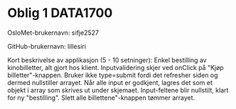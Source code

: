 # Oblig 1 DATA1700

OsloMet-brukernavn: sifje2527

GitHub-brukernavn: lillesiri

Kort beskrivelse av applikasjon (5 - 10 setninger): 
Enkel bestilling av kinobilletter, alt gjort hos klient. Inputvalidering skjer ved onClick på "Kjøp billetter"-knappen.
Bruker ikke type=submit fordi det refresher siden og dermed nullstiller arrayet. Når alle input er godkjent, lagres det 
som et objekt i array som skrives ut under skjemaet. Input-feltene blir nullstilt, klart for ny "bestilling". Slett alle billettene"-knappen tømmer arrayet.
